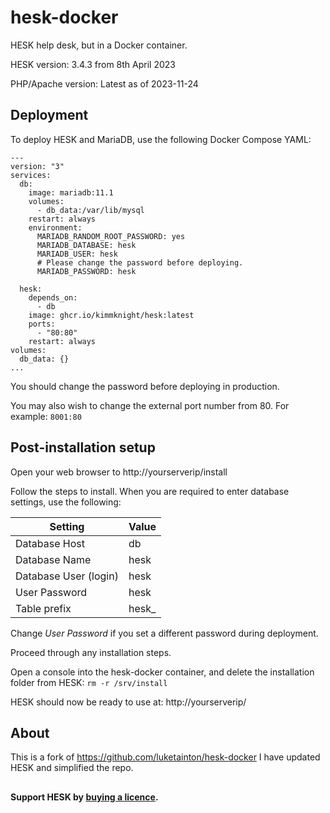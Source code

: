 # hesk-docker

HESK help desk, but in a Docker container.

HESK version: 3.4.3 from 8th April 2023

PHP/Apache version: Latest as of 2023-11-24

## Deployment

To deploy HESK and MariaDB, use the following Docker Compose YAML:

```
---
version: "3"
services:
  db:
    image: mariadb:11.1
    volumes:
      - db_data:/var/lib/mysql
    restart: always
    environment:
      MARIADB_RANDOM_ROOT_PASSWORD: yes
      MARIADB_DATABASE: hesk
      MARIADB_USER: hesk
      # Please change the password before deploying.
      MARIADB_PASSWORD: hesk
    
  hesk:
    depends_on:
      - db
    image: ghcr.io/kimmknight/hesk:latest
    ports:
      - "80:80"
    restart: always
volumes:
  db_data: {}
...
```

You should change the password before deploying in production.

You may also wish to change the external port number from 80.
For example: `8001:80`

## Post-installation setup

Open your web browser to http://yourserverip/install

Follow the steps to install. When you are required to enter database settings, use the following:

| Setting | Value |
| ------- | ----- |
| Database Host | db |
| Database Name | hesk |
| Database User (login) | hesk |
| User Password | hesk |
| Table prefix | hesk_ |

Change *User Password* if you set a different password during deployment.

Proceed through any installation steps.

Open a console into the hesk-docker container, and delete the installation folder from HESK: `rm -r /srv/install`

HESK should now be ready to use at: http://yourserverip/

## About

This is a fork of https://github.com/luketainton/hesk-docker
I have updated HESK and simplified the repo.

##

**Support HESK by [buying a licence](https://www.hesk.com/buy.php).**
